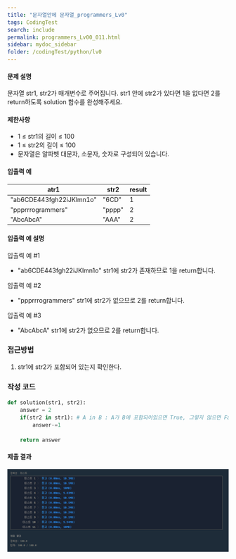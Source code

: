 ```yaml
---
title: "문자열안에 문자열_programmers_Lv0"
tags: CodingTest
search: include
permalink: programmers_Lv00_011.html
sidebar: mydoc_sidebar
folder: /codingTest/python/lv0
---
```



#### 문제 설명 <br>

문자열 str1, str2가 매개변수로 주어집니다. str1 안에 str2가 있다면 1을 없다면 2를 return하도록 solution 함수를 완성해주세요.

#### 제한사항 <br>

- 1 ≤ str1의 길이 ≤ 100
- 1 ≤ str2의 길이 ≤ 100
- 문자열은 알파벳 대문자, 소문자, 숫자로 구성되어 있습니다.

#### 입출력 예 <br>
  
atr1|str2|result
---|---|---
"ab6CDE443fgh22iJKlmn1o"|"6CD"|1
"ppprrrogrammers"|"pppp"|2
"AbcAbcA"|"AAA"|2

#### 입출력 예 설명 <br>

입출력 예 #1
- "ab6CDE443fgh22iJKlmn1o" str1에 str2가 존재하므로 1을 return합니다.

입출력 예 #2
- "ppprrrogrammers" str1에 str2가 없으므로 2를 return합니다.

입출력 예 #3
- "AbcAbcA" str1에 str2가 없으므로 2를 return합니다.

### 접근방법 <br>

1. str1에 str2가 포함되어 있는지 확인한다.

### 작성 코드 <br>

```python
def solution(str1, str2):
    answer = 2
    if(str2 in str1): # A in B : A가 B에 포함되어있으면 True, 그렇지 않으면 False 반환
        answer-=1
    
    return answer
```

#### 제출 결과

![제출 결과](\images\programmers_Lv00_011.png)



